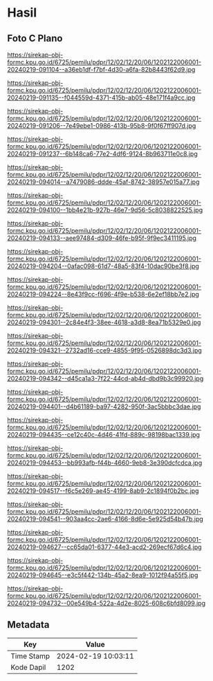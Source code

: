 # Hasil

## Foto C Plano

https://sirekap-obj-formc.kpu.go.id/6725/pemilu/pdpr/12/02/12/20/06/1202122006001-20240219-091104--a36eb1df-f7bf-4d30-a6fa-82b8443f62d9.jpg

https://sirekap-obj-formc.kpu.go.id/6725/pemilu/pdpr/12/02/12/20/06/1202122006001-20240219-091135--f044559d-4371-415b-ab05-48e171f4a9cc.jpg

https://sirekap-obj-formc.kpu.go.id/6725/pemilu/pdpr/12/02/12/20/06/1202122006001-20240219-091206--7e49ebe1-0986-413b-95b8-9f0f67ff907d.jpg

https://sirekap-obj-formc.kpu.go.id/6725/pemilu/pdpr/12/02/12/20/06/1202122006001-20240219-091237--6b148ca6-77e2-4df6-9124-8b963711e0c8.jpg

https://sirekap-obj-formc.kpu.go.id/6725/pemilu/pdpr/12/02/12/20/06/1202122006001-20240219-094014--a7479086-ddde-45af-8742-38957e015a77.jpg

https://sirekap-obj-formc.kpu.go.id/6725/pemilu/pdpr/12/02/12/20/06/1202122006001-20240219-094100--1bb4e21b-927b-46e7-9d56-5c8038822525.jpg

https://sirekap-obj-formc.kpu.go.id/6725/pemilu/pdpr/12/02/12/20/06/1202122006001-20240219-094133--aee97484-d309-46fe-b95f-9f9ec3411195.jpg

https://sirekap-obj-formc.kpu.go.id/6725/pemilu/pdpr/12/02/12/20/06/1202122006001-20240219-094204--0afac098-61d7-48a5-83f4-10dac90be3f8.jpg

https://sirekap-obj-formc.kpu.go.id/6725/pemilu/pdpr/12/02/12/20/06/1202122006001-20240219-094224--8e43f9cc-f696-4f9e-b538-6e2ef18bb7e2.jpg

https://sirekap-obj-formc.kpu.go.id/6725/pemilu/pdpr/12/02/12/20/06/1202122006001-20240219-094301--2c84e4f3-38ee-4618-a3d8-8ea71b5329e0.jpg

https://sirekap-obj-formc.kpu.go.id/6725/pemilu/pdpr/12/02/12/20/06/1202122006001-20240219-094321--2732ad16-cce9-4855-9f95-0526898dc3d3.jpg

https://sirekap-obj-formc.kpu.go.id/6725/pemilu/pdpr/12/02/12/20/06/1202122006001-20240219-094342--d45ca1a3-7f22-44cd-ab4d-dbd9b3c99920.jpg

https://sirekap-obj-formc.kpu.go.id/6725/pemilu/pdpr/12/02/12/20/06/1202122006001-20240219-094401--d4b61189-ba97-4282-950f-3ac5bbbc3dae.jpg

https://sirekap-obj-formc.kpu.go.id/6725/pemilu/pdpr/12/02/12/20/06/1202122006001-20240219-094435--ce12c40c-4d46-41fd-889c-98198bac1339.jpg

https://sirekap-obj-formc.kpu.go.id/6725/pemilu/pdpr/12/02/12/20/06/1202122006001-20240219-094453--bb993afb-f44b-4660-9eb8-3e390dcfcdca.jpg

https://sirekap-obj-formc.kpu.go.id/6725/pemilu/pdpr/12/02/12/20/06/1202122006001-20240219-094517--f6c5e269-ae45-4199-8ab9-2c1894f0b2bc.jpg

https://sirekap-obj-formc.kpu.go.id/6725/pemilu/pdpr/12/02/12/20/06/1202122006001-20240219-094541--903aa4cc-2ae6-4166-8d6e-5e925d54b47b.jpg

https://sirekap-obj-formc.kpu.go.id/6725/pemilu/pdpr/12/02/12/20/06/1202122006001-20240219-094627--cc65da01-6377-44e3-acd2-269ecf67d6c4.jpg

https://sirekap-obj-formc.kpu.go.id/6725/pemilu/pdpr/12/02/12/20/06/1202122006001-20240219-094645--e3c5f442-134b-45a2-8ea9-1012f94a55f5.jpg

https://sirekap-obj-formc.kpu.go.id/6725/pemilu/pdpr/12/02/12/20/06/1202122006001-20240219-094732--00e549b4-522a-4d2e-8025-608c6bfd8099.jpg


## Metadata

| Key        | Value               |
| ---------- | ------------------- |
| Time Stamp | 2024-02-19 10:03:11 |
| Kode Dapil | 1202                |



